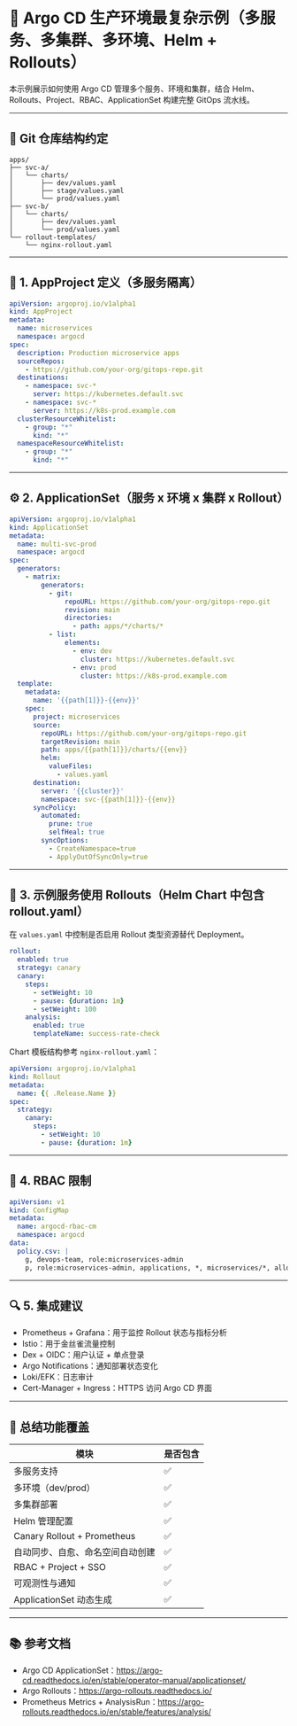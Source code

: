 
# 🚀 Argo CD 生产环境最复杂示例（多服务、多集群、多环境、Helm + Rollouts）

本示例展示如何使用 Argo CD 管理多个服务、环境和集群，结合 Helm、Rollouts、Project、RBAC、ApplicationSet 构建完整 GitOps 流水线。

---

## 📁 Git 仓库结构约定

```
apps/
├── svc-a/
│   └── charts/
│       ├── dev/values.yaml
│       ├── stage/values.yaml
│       └── prod/values.yaml
├── svc-b/
│   └── charts/
│       ├── dev/values.yaml
│       └── prod/values.yaml
└── rollout-templates/
    └── nginx-rollout.yaml
```

---

## 🧩 1. AppProject 定义（多服务隔离）

```yaml
apiVersion: argoproj.io/v1alpha1
kind: AppProject
metadata:
  name: microservices
  namespace: argocd
spec:
  description: Production microservice apps
  sourceRepos:
    - https://github.com/your-org/gitops-repo.git
  destinations:
    - namespace: svc-*
      server: https://kubernetes.default.svc
    - namespace: svc-*
      server: https://k8s-prod.example.com
  clusterResourceWhitelist:
    - group: "*"
      kind: "*"
  namespaceResourceWhitelist:
    - group: "*"
      kind: "*"
```

---

## ⚙️ 2. ApplicationSet（服务 x 环境 x 集群 x Rollout）

```yaml
apiVersion: argoproj.io/v1alpha1
kind: ApplicationSet
metadata:
  name: multi-svc-prod
  namespace: argocd
spec:
  generators:
    - matrix:
        generators:
          - git:
              repoURL: https://github.com/your-org/gitops-repo.git
              revision: main
              directories:
                - path: apps/*/charts/*
          - list:
              elements:
                - env: dev
                  cluster: https://kubernetes.default.svc
                - env: prod
                  cluster: https://k8s-prod.example.com
  template:
    metadata:
      name: '{{path[1]}}-{{env}}'
    spec:
      project: microservices
      source:
        repoURL: https://github.com/your-org/gitops-repo.git
        targetRevision: main
        path: apps/{{path[1]}}/charts/{{env}}
        helm:
          valueFiles:
            - values.yaml
      destination:
        server: '{{cluster}}'
        namespace: svc-{{path[1]}}-{{env}}
      syncPolicy:
        automated:
          prune: true
          selfHeal: true
        syncOptions:
          - CreateNamespace=true
          - ApplyOutOfSyncOnly=true
```

---

## 🔁 3. 示例服务使用 Rollouts（Helm Chart 中包含 rollout.yaml）

在 `values.yaml` 中控制是否启用 Rollout 类型资源替代 Deployment。

```yaml
rollout:
  enabled: true
  strategy: canary
  canary:
    steps:
      - setWeight: 10
      - pause: {duration: 1m}
      - setWeight: 100
    analysis:
      enabled: true
      templateName: success-rate-check
```

Chart 模板结构参考 `nginx-rollout.yaml`：

```yaml
apiVersion: argoproj.io/v1alpha1
kind: Rollout
metadata:
  name: {{ .Release.Name }}
spec:
  strategy:
    canary:
      steps:
        - setWeight: 10
        - pause: {duration: 1m}
```

---

## 🔐 4. RBAC 限制

```yaml
apiVersion: v1
kind: ConfigMap
metadata:
  name: argocd-rbac-cm
  namespace: argocd
data:
  policy.csv: |
    g, devops-team, role:microservices-admin
    p, role:microservices-admin, applications, *, microservices/*, allow
```

---

## 🔍 5. 集成建议

- Prometheus + Grafana：用于监控 Rollout 状态与指标分析
- Istio：用于金丝雀流量控制
- Dex + OIDC：用户认证 + 单点登录
- Argo Notifications：通知部署状态变化
- Loki/EFK：日志审计
- Cert-Manager + Ingress：HTTPS 访问 Argo CD 界面

---

## 🧠 总结功能覆盖

| 模块 | 是否包含 |
|------|----------|
| 多服务支持 | ✅ |
| 多环境（dev/prod） | ✅ |
| 多集群部署 | ✅ |
| Helm 管理配置 | ✅ |
| Canary Rollout + Prometheus | ✅ |
| 自动同步、自愈、命名空间自动创建 | ✅ |
| RBAC + Project + SSO | ✅ |
| 可观测性与通知 | ✅ |
| ApplicationSet 动态生成 | ✅ |

---

## 📚 参考文档

- Argo CD ApplicationSet：https://argo-cd.readthedocs.io/en/stable/operator-manual/applicationset/
- Argo Rollouts：https://argo-rollouts.readthedocs.io/
- Prometheus Metrics + AnalysisRun：https://argo-rollouts.readthedocs.io/en/stable/features/analysis/
